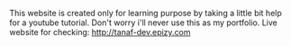 This website is created only for learning purpose by taking a little bit help for a youtube tutorial. Don't worry i'll never use this as my portfolio.
Live website for checking: http://tanaf-dev.epizy.com

